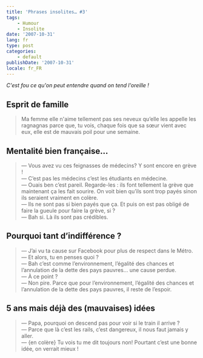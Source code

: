 ```yaml
---
title: 'Phrases insolites… #3'
tags:
    - Humour
    - Insolite
date: '2007-10-31'
lang: fr
type: post
categories:
    - default
publishDate: '2007-10-31'
locale: fr_FR
---
```


_C'est fou ce qu'on peut entendre quand on tend l'oreille&nbsp;!_

<!-- more -->

## Esprit de famille

> Ma femme elle n'aime tellement pas ses neveux qu’elle les appelle les ragnagnas parce que, tu vois, chaque fois que sa sœur vient avec eux, elle est de mauvais poil pour une semaine.

## Mentalité bien française…

> — Vous avez vu ces feignasses de médecins? Y sont encore en grève !  
> — C’est pas les médecins c’est les étudiants en médecine.  
> — Ouais ben c’est pareil. Regarde-les&nbsp;: ils font tellement la grève que maintenant ça les fait sourire. On voit bien qu’ils sont trop payés sinon ils seraient vraiment en colère.  
> — Ils ne sont pas si bien payés que ça. Et puis on est pas obligé de faire la gueule pour faire la grève, si&nbsp;?  
> — Bah si. Là ils sont pas crédibles.

## Pourquoi tant d’indifférence&nbsp;?

> — J’ai vu ta cause sur Facebook pour plus de respect dans le Métro.  
> — Et alors, tu en penses quoi&nbsp;?  
> — Bah c’est comme l’environnement, l’égalité des chances et l’annulation de la dette des pays pauvres… une cause perdue.  
> — À ce point&nbsp;?  
> — Non pire. Parce que pour l’environnement, l’égalité des chances et l’annulation de la dette des pays pauvres, il reste de l’espoir.  

## 5 ans mais déjà des (mauvaises) idées
> — Papa, pourquoi on descend pas pour voir si le train il arrive&nbsp;?  
> — Parce que là c’est les rails, c’est dangereux, il nous faut jamais y aller.  
> — {en colère} Tu vois tu me dit toujours non! Pourtant c’est une bonne idée, on verrait mieux&nbsp;!